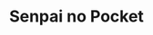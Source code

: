--- 
title: "Senpai no Pocket"
publishdate: "2019-1-29T16:48:46+02:00"
src: "https://365manga.net/manga/senpai-no-pocket"
image: "https://data.365manga.net/images/thumbnails/30704-senpai-no-pocket.jpg"
description: " When boys put their hands in their pockets, it means they're hiding their feelings!' Chiharu has a boyfriend that is very, VERY quiet. At first, she didn't mind at all that he rarely spoke because she believed that she was fine as long as their feelings could be conveyed. Soon, though, she comes to realize certain things that makes her feel extremely anxious towards him... Why…"
---